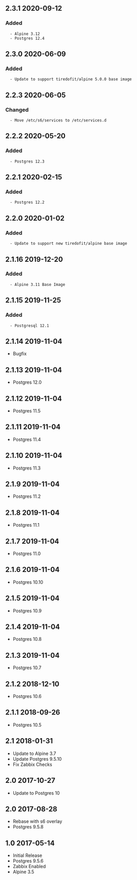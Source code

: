 ## 2.3.1 2020-09-12 <dave at tiredofit dot ca>

   ### Added
      - Alpine 3.12
      - Postgres 12.4


## 2.3.0 2020-06-09 <dave at tiredofit dot ca>

   ### Added
      - Update to support tiredofit/alpine 5.0.0 base image


## 2.2.3 2020-06-05 <dave at tiredofit dot ca>

   ### Changed
      - Move /etc/s6/services to /etc/services.d


## 2.2.2 2020-05-20 <dave at tiredofit dot ca>

   ### Added
      - Postgres 12.3


## 2.2.1 2020-02-15 <dave at tiredofit dot ca>

   ### Added
      - Postgres 12.2


## 2.2.0 2020-01-02 <dave at tiredofit dot ca>

   ### Added
      - Update to support new tiredofit/alpine base image


## 2.1.16 2019-12-20 <dave at tiredofit dot ca>

   ### Added
      - Alpine 3.11 Base Image


## 2.1.15 2019-11-25 <dave at tiredofit dot ca>

   ### Added
      - Postgresql 12.1


## 2.1.14 2019-11-04 <dave at tiredofit dot ca>

* Bugfix

## 2.1.13 2019-11-04 <dave at tiredofit dot ca>

* Postgres 12.0

## 2.1.12 2019-11-04 <dave at tiredofit dot ca>

* Postgres 11.5

## 2.1.11 2019-11-04 <dave at tiredofit dot ca>

* Postgres 11.4

## 2.1.10 2019-11-04 <dave at tiredofit dot ca>

* Postgres 11.3

## 2.1.9 2019-11-04 <dave at tiredofit dot ca>

* Postgres 11.2

## 2.1.8 2019-11-04 <dave at tiredofit dot ca>

* Postgres 11.1

## 2.1.7 2019-11-04 <dave at tiredofit dot ca>

* Postgres 11.0

## 2.1.6 2019-11-04 <dave at tiredofit dot ca>

* Postgres 10.10

## 2.1.5 2019-11-04 <dave at tiredofit dot ca>

* Postgres 10.9

## 2.1.4 2019-11-04 <dave at tiredofit dot ca>

* Postgres 10.8

## 2.1.3 2019-11-04 <dave at tiredofit dot ca>

* Postgres 10.7

## 2.1.2 2018-12-10 <dave at tiredofit dot ca>

* Postgres 10.6

## 2.1.1 2018-09-26 <dave at tiredofit dot ca>

* Postgres 10.5

## 2.1 2018-01-31 <dave at tiredofit dot ca>

* Update to Alpine 3.7
* Update Postgres 9.5.10
* Fix Zabbix Checks

## 2.0 2017-10-27 <dave at tiredofit dot ca>

* Update to Postgres 10

## 2.0 2017-08-28 <dave at tiredofit dot ca>

* Rebase with s6 overlay
* Postgres 9.5.8

## 1.0 2017-05-14 <dave at tiredofit dot ca>

* Initial Release
* Postgres 9.5.6
* Zabbix Enabled
* Alpine 3.5

